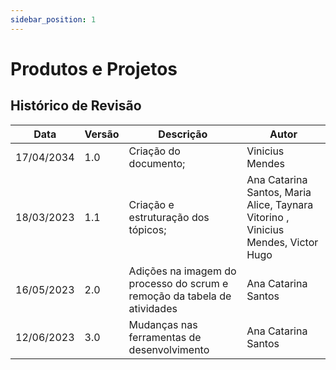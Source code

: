 ```yaml
---
sidebar_position: 1
---
```


# Produtos e Projetos

## Histórico de Revisão

| Data | Versão | Descrição | Autor |
|------|--------|-----------|-------|
|17/04/2034|1.0|Criação do documento;| Vinicius Mendes|
|18/03/2023|1.1|Criação e estruturação dos tópicos;|Ana Catarina Santos, Maria Alice, Taynara Vitorino , Vinicius Mendes, Victor Hugo |
|16/05/2023|2.0|Adições na imagem do processo do scrum e remoção da tabela de atividades | Ana Catarina Santos |
|12/06/2023|3.0|Mudanças nas ferramentas de desenvolvimento | Ana Catarina Santos |